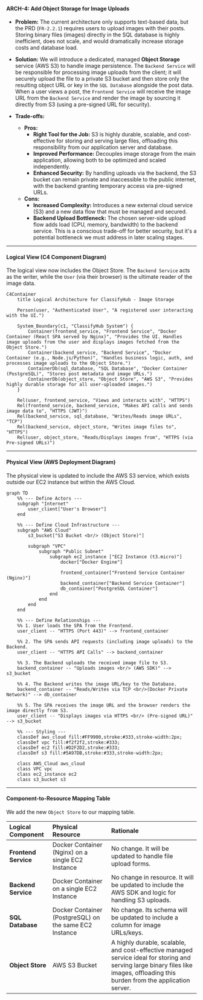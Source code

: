 #### **ARCH-4: Add Object Storage for Image Uploads**

*   **Problem:** The current architecture only supports text-based data, but the PRD (`FR-2.2.1`) requires users to upload images with their posts. Storing binary files (images) directly in the SQL database is highly inefficient, does not scale, and would dramatically increase storage costs and database load.

*   **Solution:** We will introduce a dedicated, managed **Object Storage** service (AWS S3) to handle image persistence. The `Backend Service` will be responsible for processing image uploads from the client; it will securely upload the file to a private S3 bucket and then store only the resulting object URL or key in the `SQL Database` alongside the post data. When a user views a post, the `Frontend Service` will receive the image URL from the `Backend Service` and render the image by sourcing it directly from S3 (using a pre-signed URL for security).

*   **Trade-offs:**
    *   **Pros:**
        *   **Right Tool for the Job:** S3 is highly durable, scalable, and cost-effective for storing and serving large files, offloading this responsibility from our application server and database.
        *   **Improved Performance:** Decouples image storage from the main application, allowing both to be optimized and scaled independently.
        *   **Enhanced Security:** By handling uploads via the backend, the S3 bucket can remain private and inaccessible to the public internet, with the backend granting temporary access via pre-signed URLs.
    *   **Cons:**
        *   **Increased Complexity:** Introduces a new external cloud service (S3) and a new data flow that must be managed and secured.
        *   **Backend Upload Bottleneck:** The chosen server-side upload flow adds load (CPU, memory, bandwidth) to the backend service. This is a conscious trade-off for better security, but it's a potential bottleneck we must address in later scaling stages.

---

#### **Logical View (C4 Component Diagram)**

The logical view now includes the Object Store. The `Backend Service` acts as the writer, while the `User` (via their browser) is the ultimate reader of the image data.

```mermaid
C4Container
    title Logical Architecture for ClassifyHub - Image Storage

    Person(user, "Authenticated User", "A registered user interacting with the UI.")

    System_Boundary(c1, "ClassifyHub System") {
        Container(frontend_service, "Frontend Service", "Docker Container (React SPA served by Nginx)", "Provides the UI. Handles image uploads from the user and displays images fetched from the Object Store.")
        Container(backend_service, "Backend Service", "Docker Container (e.g., Node.js/Python)", "Handles business logic, auth, and processes image uploads to the Object Store.")
        ContainerDb(sql_database, "SQL Database", "Docker Container (PostgreSQL)", "Stores post metadata and image URLs.")
        ContainerDb(object_store, "Object Store", "AWS S3", "Provides highly durable storage for all user-uploaded images.")
    }

    Rel(user, frontend_service, "Views and interacts with", "HTTPS")
    Rel(frontend_service, backend_service, "Makes API calls and sends image data to", "HTTPS (JWT)")
    Rel(backend_service, sql_database, "Writes/Reads image URLs", "TCP")
    Rel(backend_service, object_store, "Writes image files to", "HTTPS")
    Rel(user, object_store, "Reads/Displays images from", "HTTPS (via Pre-signed URLs)")

```

---

#### **Physical View (AWS Deployment Diagram)**

The physical view is updated to include the AWS S3 service, which exists outside our EC2 instance but within the AWS Cloud.

```mermaid
graph TD
    %% --- Define Actors ---
    subgraph "Internet"
        user_client["User's Browser"]
    end

    %% --- Define Cloud Infrastructure ---
    subgraph "AWS Cloud"
        s3_bucket["S3 Bucket <br/> (Object Store)"]

        subgraph "VPC"
            subgraph "Public Subnet"
                subgraph ec2_instance ["EC2 Instance (t3.micro)"]
                    docker["Docker Engine"]
                    
                    frontend_container["Frontend Service Container (Nginx)"]
                    backend_container["Backend Service Container"]
                    db_container["PostgreSQL Container"]
                end
            end
        end
    end

    %% --- Define Relationships ---
    %% 1. User loads the SPA from the Frontend.
    user_client -- "HTTPS (Port 443)" --> frontend_container

    %% 2. The SPA sends API requests (including image uploads) to the Backend.
    user_client -- "HTTPS API Calls" --> backend_container

    %% 3. The Backend uploads the received image file to S3.
    backend_container -- "Uploads images <br/> (AWS SDK)" --> s3_bucket

    %% 4. The Backend writes the image URL/key to the Database.
    backend_container -- "Reads/Writes via TCP <br/>(Docker Private Network)" --> db_container
    
    %% 5. The SPA receives the image URL and the browser renders the image directly from S3.
    user_client -- "Displays images via HTTPS <br/> (Pre-signed URL)" --> s3_bucket

    %% --- Styling ---
    classDef aws_cloud fill:#FF9900,stroke:#333,stroke-width:2px;
    classDef vpc fill:#f2f2f2,stroke:#333;
    classDef ec2 fill:#D2F2D2,stroke:#333;
    classDef s3 fill:#5A97DB,stroke:#333,stroke-width:2px;

    class AWS_Cloud aws_cloud
    class VPC vpc
    class ec2_instance ec2
    class s3_bucket s3
```

---

#### **Component-to-Resource Mapping Table**

We add the new `Object Store` to our mapping table.

| Logical Component | Physical Resource | Rationale |
| :--- | :--- | :--- |
| **Frontend Service** | Docker Container (Nginx) on a single EC2 Instance | No change. It will be updated to handle file upload forms. |
| **Backend Service** | Docker Container on a single EC2 Instance | No change in resource. It will be updated to include the AWS SDK and logic for handling S3 uploads. |
| **SQL Database** | Docker Container (PostgreSQL) on the same EC2 Instance | No change. Its schema will be updated to include a column for image URLs/keys. |
| **Object Store** | AWS S3 Bucket | A highly durable, scalable, and cost-effective managed service ideal for storing and serving large binary files like images, offloading this burden from the application server. |
